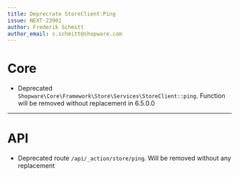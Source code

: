 ```yaml
---
title: Deprecrate StoreClient:Ping
issue: NEXT-23901
author: Frederik Schmitt
author_email: s.schmitt@shopware.com
---
```

# Core
* Deprecated `Shopware\Core\Framework\Store\Services\StoreClient::ping`. Function will be removed without replacement in 6.5.0.0
___
# API
* Deprecated route `/api/_action/store/ping`. Will be removed without any replacement
